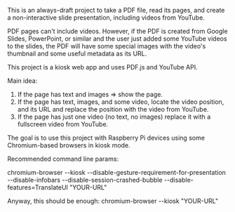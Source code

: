 This is an always-draft project to take a PDF file, read its pages, and create a non-interactive slide presentation, including videos from YouTube. 

PDF pages can't include videos. However, if the PDF is created from Google Slides, PowerPoint, or similar and the user just added some YouTube videos to the slides, the PDF will have some special images with the video's thumbnail and some useful metadata as its URL.

This project is a kiosk web app and uses PDF.js and YouTube API. 

Main idea:

1. If the page has text and images => show the page.
2. If the page has text, images, and some video, locate the video position, and its URL and replace the position with the video from YouTube.
3. If the page has just one video (no text, no images) replace it with a fullscreen video from YouTube.

The goal is to use this project with Raspberry Pi devices using some Chromium-based browsers in kiosk mode.

Recommended command line params:

chromium-browser --kiosk --disable-gesture-requirement-for-presentation  --disable-infobars --disable-session-crashed-bubble --disable-features=TranslateUI "YOUR-URL"

Anyway, this should be enough:
chromium-browser --kiosk "YOUR-URL"
